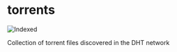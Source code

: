 torrents 
========
![Indexed](https://img.shields.io/badge/indexed-80258-blue)

Collection of torrent files discovered in the DHT network

